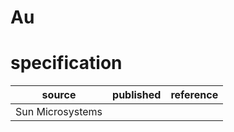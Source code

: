 # Au
# specification
| source | published         | reference
| ------ | ----------------- | ---------
| Sun Microsystems
